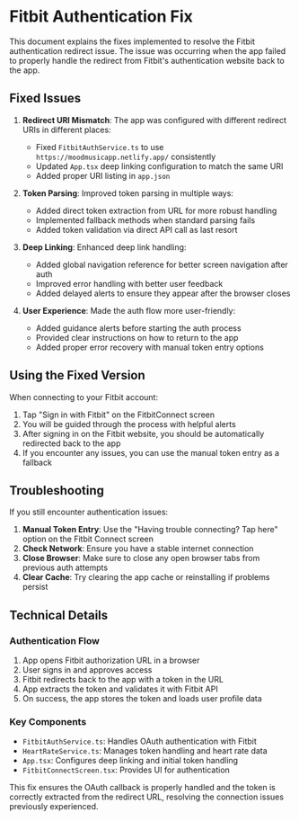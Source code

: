 # Fitbit Authentication Fix

This document explains the fixes implemented to resolve the Fitbit authentication redirect issue. The issue was occurring when the app failed to properly handle the redirect from Fitbit's authentication website back to the app.

## Fixed Issues

1. **Redirect URI Mismatch**: The app was configured with different redirect URIs in different places:
   - Fixed `FitbitAuthService.ts` to use `https://moodmusicapp.netlify.app/` consistently
   - Updated `App.tsx` deep linking configuration to match the same URI
   - Added proper URI listing in `app.json`

2. **Token Parsing**: Improved token parsing in multiple ways:
   - Added direct token extraction from URL for more robust handling
   - Implemented fallback methods when standard parsing fails
   - Added token validation via direct API call as last resort

3. **Deep Linking**: Enhanced deep link handling:
   - Added global navigation reference for better screen navigation after auth
   - Improved error handling with better user feedback
   - Added delayed alerts to ensure they appear after the browser closes

4. **User Experience**: Made the auth flow more user-friendly:
   - Added guidance alerts before starting the auth process
   - Provided clear instructions on how to return to the app
   - Added proper error recovery with manual token entry options

## Using the Fixed Version

When connecting to your Fitbit account:

1. Tap "Sign in with Fitbit" on the FitbitConnect screen
2. You will be guided through the process with helpful alerts
3. After signing in on the Fitbit website, you should be automatically redirected back to the app
4. If you encounter any issues, you can use the manual token entry as a fallback

## Troubleshooting

If you still encounter authentication issues:

1. **Manual Token Entry**: Use the "Having trouble connecting? Tap here" option on the Fitbit Connect screen
2. **Check Network**: Ensure you have a stable internet connection
3. **Close Browser**: Make sure to close any open browser tabs from previous auth attempts
4. **Clear Cache**: Try clearing the app cache or reinstalling if problems persist

## Technical Details

### Authentication Flow

1. App opens Fitbit authorization URL in a browser
2. User signs in and approves access
3. Fitbit redirects back to the app with a token in the URL
4. App extracts the token and validates it with Fitbit API
5. On success, the app stores the token and loads user profile data

### Key Components

- `FitbitAuthService.ts`: Handles OAuth authentication with Fitbit
- `HeartRateService.ts`: Manages token handling and heart rate data
- `App.tsx`: Configures deep linking and initial token handling
- `FitbitConnectScreen.tsx`: Provides UI for authentication

This fix ensures the OAuth callback is properly handled and the token is correctly extracted from the redirect URL, resolving the connection issues previously experienced.